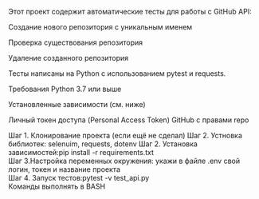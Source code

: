 Этот проект содержит автоматические тесты для работы с GitHub API:

Создание нового репозитория с уникальным именем

Проверка существования репозитория

Удаление созданного репозитория

Тесты написаны на Python с использованием pytest и requests.

Требования
Python 3.7 или выше

Установленные зависимости (см. ниже)

Личный токен доступа (Personal Access Token) GitHub с правами repo

Шаг 1. Клонирование проекта (если ещё не сделал) 
Шаг 2. Устновка библиотек: selenuim, requests, dotenv
Шаг 2. Установка зависимостей:pip install -r requirements.txt    
Шаг 3.Настройка переменных окружения: укажи в файле .env свой логин, токен и название проекта  
Шаг 4. Запуск тестов:pytest -v test_api.py  
Команды выполнять в BASH  
